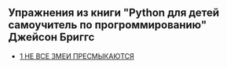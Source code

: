 Упражнения из книги "Python для детей самоучитель по прогроммированию" Джейсон Бриггс
----------

 * [1 НЕ ВСЕ ЗМЕИ ПРЕСМЫКАЮТСЯ](hello-world.py)